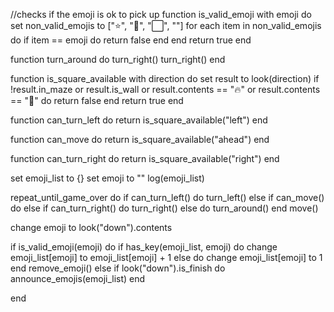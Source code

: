 //checks if the emoji is ok to pick up
function is_valid_emoji with emoji do
  set non_valid_emojis to ["⭐", "🏁", "⬜", ""]
  for each item in non_valid_emojis do
    if item == emoji do
      return false
    end
  end
  return true
end

function turn_around do
  turn_right()
  turn_right()
end

function is_square_available with direction do
  set result to look(direction)
  if !result.in_maze or result.is_wall or result.contents == "🔥" or result.contents == "💩" do
    return false
  end
  return true
end

function can_turn_left do
  return is_square_available("left")
end

function can_move do
  return is_square_available("ahead")
end

function can_turn_right do
  return is_square_available("right")
end

set emoji_list to {}
set emoji to ""
log(emoji_list)

repeat_until_game_over do
  if can_turn_left() do
    turn_left()
  else if can_move() do
  else if can_turn_right() do
    turn_right()
  else do
    turn_around()
  end
  move()

  change emoji to look("down").contents

  if is_valid_emoji(emoji) do
    if has_key(emoji_list, emoji) do
      change emoji_list[emoji] to emoji_list[emoji] + 1
    else do 
      change emoji_list[emoji] to 1
    end
    remove_emoji()
  else if look("down").is_finish do
    announce_emojis(emoji_list)
  end
  
end